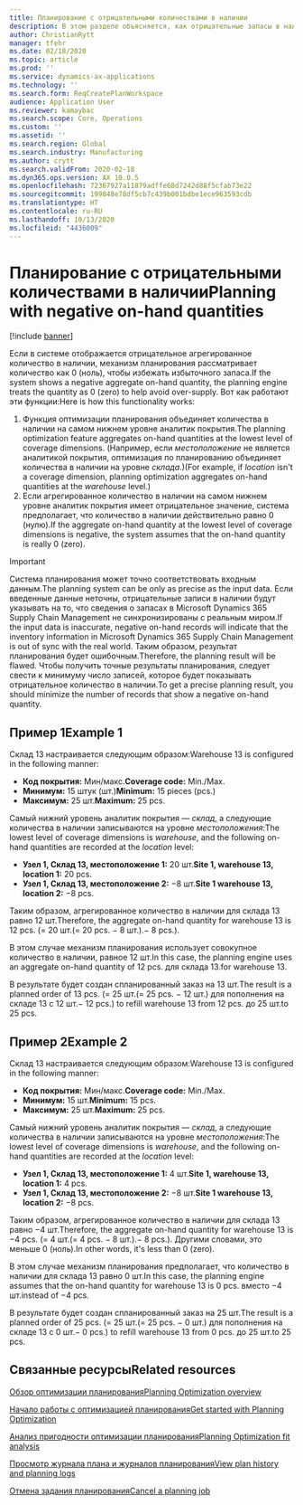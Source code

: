 ```yaml
---
title: Планирование с отрицательными количествами в наличии
description: В этом разделе объясняется, как отрицательные запасы в наличии обрабатываются при использовании оптимизации планирования.
author: ChristianRytt
manager: tfehr
ms.date: 02/18/2020
ms.topic: article
ms.prod: ''
ms.service: dynamics-ax-applications
ms.technology: ''
ms.search.form: ReqCreatePlanWorkspace
audience: Application User
ms.reviewer: kamaybac
ms.search.scope: Core, Operations
ms.custom: ''
ms.assetid: ''
ms.search.region: Global
ms.search.industry: Manufacturing
ms.author: crytt
ms.search.validFrom: 2020-02-18
ms.dyn365.ops.version: AX 10.0.5
ms.openlocfilehash: 72367927a11879adffe68d7242d88f5cfab73e22
ms.sourcegitcommit: 199848e78df5cb7c439b001bdbe1ece963593cdb
ms.translationtype: HT
ms.contentlocale: ru-RU
ms.lasthandoff: 10/13/2020
ms.locfileid: "4436009"
---
```

# <a name="planning-with-negative-on-hand-quantities"></a><span data-ttu-id="be707-103">Планирование с отрицательными количествами в наличии</span><span class="sxs-lookup"><span data-stu-id="be707-103">Planning with negative on-hand quantities</span></span>

[!include [banner](../../includes/banner.md)]

<span data-ttu-id="be707-104">Если в системе отображается отрицательное агрегированное количество в наличии, механизм планирования рассматривает количество как 0 (ноль), чтобы избежать избыточного запаса.</span><span class="sxs-lookup"><span data-stu-id="be707-104">If the system shows a negative aggregate on-hand quantity, the planning engine treats the quantity as 0 (zero) to help avoid over-supply.</span></span> <span data-ttu-id="be707-105">Вот как работают эти функции:</span><span class="sxs-lookup"><span data-stu-id="be707-105">Here is how this functionality works:</span></span>

1. <span data-ttu-id="be707-106">Функция оптимизации планирования объединяет количества в наличии на самом нижнем уровне аналитик покрытия.</span><span class="sxs-lookup"><span data-stu-id="be707-106">The planning optimization feature aggregates on-hand quantities at the lowest level of coverage dimensions.</span></span> <span data-ttu-id="be707-107">(Например, если *местоположение* не является аналитикой покрытия, оптимизация по планированию объединяет количества в наличии на уровне *склада*.)</span><span class="sxs-lookup"><span data-stu-id="be707-107">(For example, if *location* isn't a coverage dimension, planning optimization aggregates on-hand quantities at the *warehouse* level.)</span></span>
1. <span data-ttu-id="be707-108">Если агрегированное количество в наличии на самом нижнем уровне аналитик покрытия имеет отрицательное значение, система предполагает, что количество в наличии действительно равно 0 (нулю).</span><span class="sxs-lookup"><span data-stu-id="be707-108">If the aggregate on-hand quantity at the lowest level of coverage dimensions is negative, the system assumes that the on-hand quantity is really 0 (zero).</span></span>

> [!IMPORTANT]
> <span data-ttu-id="be707-109">Система планирования может точно соответствовать входным данным.</span><span class="sxs-lookup"><span data-stu-id="be707-109">The planning system can be only as precise as the input data.</span></span> <span data-ttu-id="be707-110">Если введенные данные неточны, отрицательные записи в наличии будут указывать на то, что сведения о запасах в Microsoft Dynamics 365 Supply Chain Management не синхронизированы с реальным миром.</span><span class="sxs-lookup"><span data-stu-id="be707-110">If the input data is inaccurate, negative on-hand records will indicate that the inventory information in Microsoft Dynamics 365 Supply Chain Management is out of sync with the real world.</span></span> <span data-ttu-id="be707-111">Таким образом, результат планирования будет ошибочным.</span><span class="sxs-lookup"><span data-stu-id="be707-111">Therefore, the planning result will be flawed.</span></span> <span data-ttu-id="be707-112">Чтобы получить точные результаты планирования, следует свести к минимуму число записей, которое будет показывать отрицательное количество в наличии.</span><span class="sxs-lookup"><span data-stu-id="be707-112">To get a precise planning result, you should minimize the number of records that show a negative on-hand quantity.</span></span>

## <a name="example-1"></a><span data-ttu-id="be707-113">Пример 1</span><span class="sxs-lookup"><span data-stu-id="be707-113">Example 1</span></span>

<span data-ttu-id="be707-114">Склад 13 настраивается следующим образом:</span><span class="sxs-lookup"><span data-stu-id="be707-114">Warehouse 13 is configured in the following manner:</span></span>

- <span data-ttu-id="be707-115">**Код покрытия:** Мин/макс.</span><span class="sxs-lookup"><span data-stu-id="be707-115">**Coverage code:** Min./Max.</span></span>
- <span data-ttu-id="be707-116">**Минимум:** 15 штук (шт.)</span><span class="sxs-lookup"><span data-stu-id="be707-116">**Minimum:** 15 pieces (pcs.)</span></span>
- <span data-ttu-id="be707-117">**Максимум:** 25 шт.</span><span class="sxs-lookup"><span data-stu-id="be707-117">**Maximum:** 25 pcs.</span></span>

<span data-ttu-id="be707-118">Самый нижний уровень аналитик покрытия — *склад*, а следующие количества в наличии записываются на уровне *местоположения*:</span><span class="sxs-lookup"><span data-stu-id="be707-118">The lowest level of coverage dimensions is *warehouse*, and the following on-hand quantities are recorded at the *location* level:</span></span>

- <span data-ttu-id="be707-119">**Узел 1, Склад 13, местоположение 1:** 20 шт.</span><span class="sxs-lookup"><span data-stu-id="be707-119">**Site 1, warehouse 13, location 1:** 20 pcs.</span></span>
- <span data-ttu-id="be707-120">**Узел 1, Склад 13, местоположение 2:** &minus;8 шт.</span><span class="sxs-lookup"><span data-stu-id="be707-120">**Site 1 warehouse 13, location 2:** &minus;8 pcs.</span></span>

<span data-ttu-id="be707-121">Таким образом, агрегированное количество в наличии для склада 13 равно 12 шт.</span><span class="sxs-lookup"><span data-stu-id="be707-121">Therefore, the aggregate on-hand quantity for warehouse 13 is 12 pcs.</span></span> <span data-ttu-id="be707-122">(= 20 шт.</span><span class="sxs-lookup"><span data-stu-id="be707-122">(= 20 pcs.</span></span> <span data-ttu-id="be707-123">&minus; 8 шт.).</span><span class="sxs-lookup"><span data-stu-id="be707-123">&minus; 8 pcs.).</span></span>

<span data-ttu-id="be707-124">В этом случае механизм планирования использует совокупное количество в наличии, равное 12 шт.</span><span class="sxs-lookup"><span data-stu-id="be707-124">In this case, the planning engine uses an aggregate on-hand quantity of 12 pcs.</span></span> <span data-ttu-id="be707-125">для склада 13.</span><span class="sxs-lookup"><span data-stu-id="be707-125">for warehouse 13.</span></span>

<span data-ttu-id="be707-126">В результате будет создан спланированный заказ на 13 шт.</span><span class="sxs-lookup"><span data-stu-id="be707-126">The result is a planned order of 13 pcs.</span></span> <span data-ttu-id="be707-127">(= 25 шт.</span><span class="sxs-lookup"><span data-stu-id="be707-127">(= 25 pcs.</span></span> <span data-ttu-id="be707-128">&minus; 12 шт.) для пополнения на складе 13 с 12 шт.</span><span class="sxs-lookup"><span data-stu-id="be707-128">&minus; 12 pcs.) to refill warehouse 13 from 12 pcs.</span></span> <span data-ttu-id="be707-129">до 25 шт.</span><span class="sxs-lookup"><span data-stu-id="be707-129">to 25 pcs.</span></span>

## <a name="example-2"></a><span data-ttu-id="be707-130">Пример 2</span><span class="sxs-lookup"><span data-stu-id="be707-130">Example 2</span></span>

<span data-ttu-id="be707-131">Склад 13 настраивается следующим образом:</span><span class="sxs-lookup"><span data-stu-id="be707-131">Warehouse 13 is configured in the following manner:</span></span>

- <span data-ttu-id="be707-132">**Код покрытия:** Мин/макс.</span><span class="sxs-lookup"><span data-stu-id="be707-132">**Coverage code:** Min./Max.</span></span>
- <span data-ttu-id="be707-133">**Минимум:** 15 шт.</span><span class="sxs-lookup"><span data-stu-id="be707-133">**Minimum:** 15 pcs.</span></span>
- <span data-ttu-id="be707-134">**Максимум:** 25 шт.</span><span class="sxs-lookup"><span data-stu-id="be707-134">**Maximum:** 25 pcs.</span></span>

<span data-ttu-id="be707-135">Самый нижний уровень аналитик покрытия — *склад*, а следующие количества в наличии записываются на уровне *местоположения*:</span><span class="sxs-lookup"><span data-stu-id="be707-135">The lowest level of coverage dimensions is *warehouse*, and the following on-hand quantities are recorded at the *location* level:</span></span>

- <span data-ttu-id="be707-136">**Узел 1, Склад 13, местоположение 1:** 4 шт.</span><span class="sxs-lookup"><span data-stu-id="be707-136">**Site 1, warehouse 13, location 1:** 4 pcs.</span></span>
- <span data-ttu-id="be707-137">**Узел 1, Склад 13, местоположение 2:** &minus;8 шт.</span><span class="sxs-lookup"><span data-stu-id="be707-137">**Site 1 warehouse 13, location 2:** &minus;8 pcs.</span></span>

<span data-ttu-id="be707-138">Таким образом, агрегированное количество в наличии для склада 13 равно &minus;4 шт.</span><span class="sxs-lookup"><span data-stu-id="be707-138">Therefore, the aggregate on-hand quantity for warehouse 13 is &minus;4 pcs.</span></span> <span data-ttu-id="be707-139">(= 4 шт.</span><span class="sxs-lookup"><span data-stu-id="be707-139">(= 4 pcs.</span></span> <span data-ttu-id="be707-140">&minus; 8 шт.).</span><span class="sxs-lookup"><span data-stu-id="be707-140">&minus; 8 pcs.).</span></span> <span data-ttu-id="be707-141">Другими словами, это меньше 0 (ноль).</span><span class="sxs-lookup"><span data-stu-id="be707-141">In other words, it's less than 0 (zero).</span></span>

<span data-ttu-id="be707-142">В этом случае механизм планирования предполагает, что количество в наличии для склада 13 равно 0 шт.</span><span class="sxs-lookup"><span data-stu-id="be707-142">In this case, the planning engine assumes that the on-hand quantity for warehouse 13 is 0 pcs.</span></span> <span data-ttu-id="be707-143">вместо &minus;4 шт.</span><span class="sxs-lookup"><span data-stu-id="be707-143">instead of &minus;4 pcs.</span></span>

<span data-ttu-id="be707-144">В результате будет создан спланированный заказ на 25 шт.</span><span class="sxs-lookup"><span data-stu-id="be707-144">The result is a planned order of 25 pcs.</span></span> <span data-ttu-id="be707-145">(= 25 шт.</span><span class="sxs-lookup"><span data-stu-id="be707-145">(= 25 pcs.</span></span> <span data-ttu-id="be707-146">&minus; 0 шт.) для пополнения на складе 13 с 0 шт.</span><span class="sxs-lookup"><span data-stu-id="be707-146">&minus; 0 pcs.) to refill warehouse 13 from 0 pcs.</span></span> <span data-ttu-id="be707-147">до 25 шт.</span><span class="sxs-lookup"><span data-stu-id="be707-147">to 25 pcs.</span></span>

## <a name="related-resources"></a><span data-ttu-id="be707-148">Связанные ресурсы</span><span class="sxs-lookup"><span data-stu-id="be707-148">Related resources</span></span>

[<span data-ttu-id="be707-149">Обзор оптимизации планирования</span><span class="sxs-lookup"><span data-stu-id="be707-149">Planning Optimization overview</span></span>](planning-optimization-overview.md)

[<span data-ttu-id="be707-150">Начало работы с оптимизацией планирования</span><span class="sxs-lookup"><span data-stu-id="be707-150">Get started with Planning Optimization</span></span>](get-started.md)

[<span data-ttu-id="be707-151">Анализ пригодности оптимизации планирования</span><span class="sxs-lookup"><span data-stu-id="be707-151">Planning Optimization fit analysis</span></span>](planning-optimization-fit-analysis.md)

[<span data-ttu-id="be707-152">Просмотр журнала плана и журналов планирования</span><span class="sxs-lookup"><span data-stu-id="be707-152">View plan history and planning logs</span></span>](plan-history-logs.md)

[<span data-ttu-id="be707-153">Отмена задания планирования</span><span class="sxs-lookup"><span data-stu-id="be707-153">Cancel a planning job</span></span>](cancel-planning-job.md)
